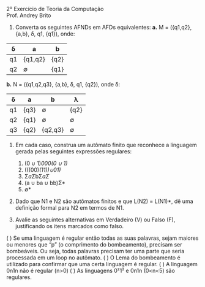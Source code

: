 2º Exercício de Teoria da Computação                        
Prof. Andrey Brito

01. Converta os seguintes AFNDs em AFDs equivalentes:
**a.** M = ({q1,q2}, {a,b}, δ, q1, {q1}), onde:

| δ | a | b |
| --- | --- | --- |
| q1 | {q1,q2} | {q2} |
| q2 | ∅ | {q1} |


**b.** N = ({q1,q2,q3}, {a,b}, δ, q1, {q2}), onde δ:

| δ | a | b | λ |
| --- | --- | --- | --- |
| q1 | {q3} | ∅ | {q2}|
| q2 | {q1} | ∅ | ∅ |
| q3 | {q2} | {q2,q3}| ∅ |

1. Em cada caso, construa um autômato finito que reconhece a linguagem gerada pelas seguintes expressões regulares:
   1. (0 ∪ 1)*000(0 ∪ 1)*
   2. (((00)*(11))∪01)*
   3. Σ*aΣ*bΣ*aΣ*
   4. (a ∪ ba ∪ bb)Σ*
   5. ∅*

2. Dado que N1 e N2 são autômatos finitos e que L(N2) = L(N1)*, dê uma definição formal para N2 em termos de N1.

3. Avalie as seguintes alternativas em Verdadeiro (V) ou Falso (F), justificando os itens marcados como falso.

(     ) Se uma linguagem é regular então todas as suas palavras, sejam maiores ou menores que “p” (o comprimento do bombeamento), precisam ser bombeáveis. Ou seja, todas palavras precisam ter uma parte que seria processada em um loop no autômato.
(     ) O Lema do bombeamento é utilizado para confirmar que uma certa linguagem é regular.
(       ) A linguagem 0n1n não é regular (n>0)
(       ) As linguagens 0²1² e 0n1n (0<n<5) são regulares.

